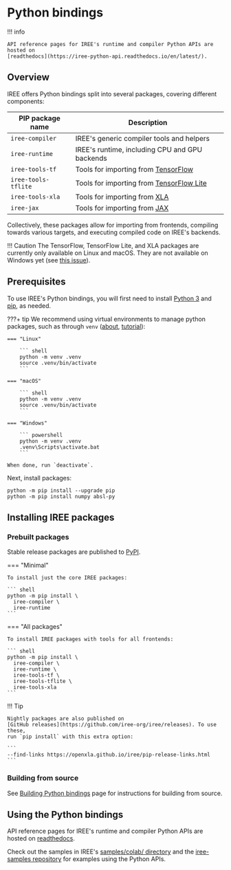 # Python bindings

!!! info

    API reference pages for IREE's runtime and compiler Python APIs are hosted on
    [readthedocs](https://iree-python-api.readthedocs.io/en/latest/).

## Overview

IREE offers Python bindings split into several packages, covering different
components:

| PIP package name             | Description                                                                 |
|------------------------------|-----------------------------------------------------------------------------|
| `iree-compiler`     | IREE's generic compiler tools and helpers                                   |
| `iree-runtime`      | IREE's runtime, including CPU and GPU backends                              |
| `iree-tools-tf`     | Tools for importing from [TensorFlow](https://www.tensorflow.org/)          |
| `iree-tools-tflite` | Tools for importing from [TensorFlow Lite](https://www.tensorflow.org/lite) |
| `iree-tools-xla`    | Tools for importing from [XLA](https://www.tensorflow.org/xla)              |
| `iree-jax`          | Tools for importing from [JAX](https://github.com/google/jax)               |

Collectively, these packages allow for importing from frontends, compiling
towards various targets, and executing compiled code on IREE's backends.

!!! Caution
    The TensorFlow, TensorFlow Lite, and XLA packages are currently only
    available on Linux and macOS. They are not available on Windows yet (see
    [this issue](https://github.com/iree-org/iree/issues/6417)).

## Prerequisites

To use IREE's Python bindings, you will first need to install
[Python 3](https://www.python.org/downloads/) and
[pip](https://pip.pypa.io/en/stable/installing/), as needed.

???+ tip
    We recommend using virtual environments to manage python packages, such as
    through `venv`
    ([about](https://docs.python.org/3/library/venv.html),
    [tutorial](https://docs.python.org/3/tutorial/venv.html)):

    === "Linux"

        ``` shell
        python -m venv .venv
        source .venv/bin/activate
        ```

    === "macOS"

        ``` shell
        python -m venv .venv
        source .venv/bin/activate
        ```

    === "Windows"

        ``` powershell
        python -m venv .venv
        .venv\Scripts\activate.bat
        ```

    When done, run `deactivate`.

<!-- TODO(??): use setup.py install_requires for any dependencies IREE needs -->

Next, install packages:

``` shell
python -m pip install --upgrade pip
python -m pip install numpy absl-py
```

## Installing IREE packages

### Prebuilt packages

Stable release packages are published to
[PyPI](https://pypi.org/user/google-iree-pypi-deploy/).

=== "Minimal"

    To install just the core IREE packages:

    ``` shell
    python -m pip install \
      iree-compiler \
      iree-runtime
    ```

=== "All packages"

    To install IREE packages with tools for all frontends:

    ``` shell
    python -m pip install \
      iree-compiler \
      iree-runtime \
      iree-tools-tf \
      iree-tools-tflite \
      iree-tools-xla
    ```

!!! Tip

    Nightly packages are also published on
    [GitHub releases](https://github.com/iree-org/iree/releases). To use these,
    run `pip install` with this extra option:

    ```
    --find-links https://openxla.github.io/iree/pip-release-links.html
    ```

### Building from source

See [Building Python bindings](../../building-from-source/python-bindings-and-importers/#building-python-bindings)
page for instructions for building from source.

## Using the Python bindings

API reference pages for IREE's runtime and compiler Python APIs are hosted on
[readthedocs](https://iree-python-api.readthedocs.io/en/latest/).

Check out the samples in IREE's
[samples/colab/ directory](https://github.com/iree-org/iree/tree/main/samples/colab)
and the [iree-samples repository](https://github.com/iree-org/iree-samples) for
examples using the Python APIs.

<!-- ## Troubleshooting -->

<!-- TODO(scotttodd): update python, update pip, search GitHub issues -->
